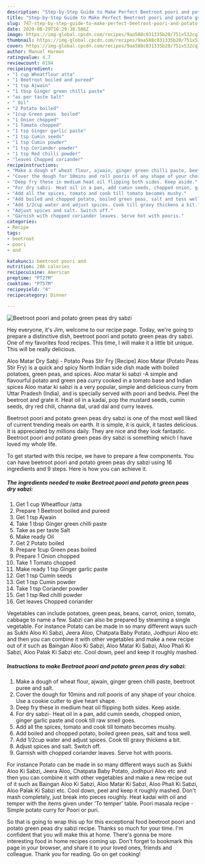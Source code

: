 ```yaml
---
description: "Step-by-Step Guide to Make Perfect Beetroot poori and potato green peas dry sabzi"
title: "Step-by-Step Guide to Make Perfect Beetroot poori and potato green peas dry sabzi"
slug: 747-step-by-step-guide-to-make-perfect-beetroot-poori-and-potato-green-peas-dry-sabzi
date: 2020-08-29T16:29:38.506Z
image: https://img-global.cpcdn.com/recipes/9aa588c031335b20/751x532cq70/beetroot-poori-and-potato-green-peas-dry-sabzi-recipe-main-photo.jpg
thumbnail: https://img-global.cpcdn.com/recipes/9aa588c031335b20/751x532cq70/beetroot-poori-and-potato-green-peas-dry-sabzi-recipe-main-photo.jpg
cover: https://img-global.cpcdn.com/recipes/9aa588c031335b20/751x532cq70/beetroot-poori-and-potato-green-peas-dry-sabzi-recipe-main-photo.jpg
author: Manuel Harmon
ratingvalue: 4.7
reviewcount: 8194
recipeingredient:
- "1 cup Wheatflour atta"
- "1 Beetroot boiled and pureed"
- "1 tsp Ajwain"
- "1 tbsp Ginger green chilli paste"
- "as per taste Salt"
- " Oil"
- "2 Potato boiled"
- "1cup Green peas  boiled"
- "1 Onion chopped"
- "1 Tomato chopped"
- "1 tsp Ginger garlic paste"
- "1 tsp Cumin seeds"
- "1 tsp Cumin powder"
- "1 tsp Coriander powder"
- "1 tsp Red chilli powder"
- "leaves Chopped coriander"
recipeinstructions:
- "Make a dough of wheat flour, ajwain, ginger green chilli paste, beetroot puree and salt."
- "Cover the dough for 10mins and roll pooris of any shape of your choice. Use a cookie cutter to give heart shape."
- "Deep fry these in medium heat oil flipping both sides. Keep aside."
- "For dry sabzi- Heat oil in a pan, add cumin seeds, chopped onion, ginger garlic paste and cook till raw smell goes."
- "Add all the spices, tomato and cook till tomato becomes mushy."
- "Add boiled and chopped potato, boiled green peas, salt and toss well."
- "Add 1/2cup water and adjust spices. Cook till gravy thickens a bit."
- "Adjust spices and salt. Switch off."
- "Garnish with chopped coriander leaves. Serve hot with pooris."
categories:
- Recipe
tags:
- beetroot
- poori
- and

katakunci: beetroot poori and 
nutrition: 286 calories
recipecuisine: American
preptime: "PT27M"
cooktime: "PT57M"
recipeyield: "4"
recipecategory: Dinner

---
```



![Beetroot poori and potato green peas dry sabzi](https://img-global.cpcdn.com/recipes/9aa588c031335b20/751x532cq70/beetroot-poori-and-potato-green-peas-dry-sabzi-recipe-main-photo.jpg)

Hey everyone, it's Jim, welcome to our recipe page. Today, we're going to prepare a distinctive dish, beetroot poori and potato green peas dry sabzi. One of my favorites food recipes. This time, I will make it a little bit unique. This will be really delicious.

Aloo Matar Dry Sabji - Potato Peas Stir Fry [Recipe] Aloo Matar (Potato Peas Stir Fry) is a quick and spicy North Indian side dish made with boiled potatoes, green peas, and spices. Aloo matar ki sabzi -A simple and flavourful potato and green pea curry cooked in a tomato base and Indian spices Aloo matar ki sabzi is a very popular, simple and delicious curry from Uttar Pradesh (India), and is specially served with poori and bedvis. Peel the beetroot and grate it. Heat oil in a kadai, pop the mustard seeds, cumin seeds, dry red chili, channa dal, urad dal and curry leaves.

Beetroot poori and potato green peas dry sabzi is one of the most well liked of current trending meals on earth. It is simple, it is quick, it tastes delicious. It is appreciated by millions daily. They are nice and they look fantastic. Beetroot poori and potato green peas dry sabzi is something which I have loved my whole life.


To get started with this recipe, we have to prepare a few components. You can have beetroot poori and potato green peas dry sabzi using 16 ingredients and 9 steps. Here is how you can achieve it.

<!--inarticleads1-->

##### The ingredients needed to make Beetroot poori and potato green peas dry sabzi:

1. Get 1 cup Wheatflour /atta
1. Prepare 1 Beetroot boiled and pureed
1. Get 1 tsp Ajwain
1. Take 1 tbsp Ginger green chilli paste
1. Take as per taste Salt
1. Make ready  Oil
1. Get 2 Potato boiled
1. Prepare 1cup Green peas  boiled
1. Prepare 1 Onion chopped
1. Take 1 Tomato chopped
1. Make ready 1 tsp Ginger garlic paste
1. Get 1 tsp Cumin seeds
1. Get 1 tsp Cumin powder
1. Take 1 tsp Coriander powder
1. Get 1 tsp Red chilli powder
1. Get leaves Chopped coriander


Vegetables can include potatoes, green peas, beans, carrot, onion, tomato, cabbage to name a few. Sabzi can also be prepared by steaming a single vegetable. For instance Potato can be made in so many different ways such as Sukhi Aloo Ki Sabzi, Jeera Aloo, Chatpata Baby Potato, Jodhpuri Aloo etc and then you can combine it with other vegetables and make a new recipe out of it such as Baingan Aloo Ki Sabzi, Aloo Matar Ki Sabzi, Aloo Phali Ki Sabzi, Aloo Palak Ki Sabzi etc. Cool down, peel and keep it roughly mashed. 

<!--inarticleads2-->

##### Instructions to make Beetroot poori and potato green peas dry sabzi:

1. Make a dough of wheat flour, ajwain, ginger green chilli paste, beetroot puree and salt.
1. Cover the dough for 10mins and roll pooris of any shape of your choice. Use a cookie cutter to give heart shape.
1. Deep fry these in medium heat oil flipping both sides. Keep aside.
1. For dry sabzi- Heat oil in a pan, add cumin seeds, chopped onion, ginger garlic paste and cook till raw smell goes.
1. Add all the spices, tomato and cook till tomato becomes mushy.
1. Add boiled and chopped potato, boiled green peas, salt and toss well.
1. Add 1/2cup water and adjust spices. Cook till gravy thickens a bit.
1. Adjust spices and salt. Switch off.
1. Garnish with chopped coriander leaves. Serve hot with pooris.


For instance Potato can be made in so many different ways such as Sukhi Aloo Ki Sabzi, Jeera Aloo, Chatpata Baby Potato, Jodhpuri Aloo etc and then you can combine it with other vegetables and make a new recipe out of it such as Baingan Aloo Ki Sabzi, Aloo Matar Ki Sabzi, Aloo Phali Ki Sabzi, Aloo Palak Ki Sabzi etc. Cool down, peel and keep it roughly mashed. Don&#39;t mash completely, just break into pieces roughly. Heat kadai with oil and temper with the items given under &#39;To temper&#39; table. Poori masala recipe - Simple potato curry for Poori or puri. 

So that is going to wrap this up for this exceptional food beetroot poori and potato green peas dry sabzi recipe. Thanks so much for your time. I'm confident that you will make this at home. There's gonna be more interesting food in home recipes coming up. Don't forget to bookmark this page in your browser, and share it to your loved ones, friends and colleague. Thank you for reading. Go on get cooking!
